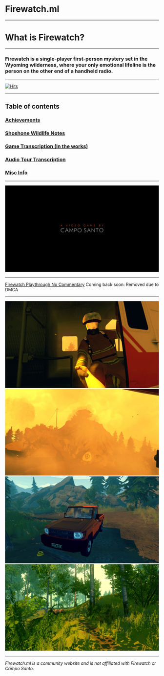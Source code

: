 # Firewatch.ml

---
 
# What is Firewatch?

---
 
### Firewatch is a single-player first-person mystery set in the Wyoming wilderness, where your only emotional lifeline is the person on the other end of a handheld radio.

---
 
[![Hits](https://hits.seeyoufarm.com/api/count/incr/badge.svg?url=https%3A%2F%2Fgithub.com%2FSophiaAtkinson%2FFirewatch-Guide&count_bg=%23FF6B00&title_bg=%23000000&icon=mediafire.svg&icon_color=%23E7E7E7&title=Page+Views+&edge_flat=false)](/)

---

 
## Table of contents

### [Achievements](/achievements/)

### [Shoshone Wildlife Notes](/shoshonewildlifenotes/)

### [Game Transcription (In the works)](/transcription/)

### [Audio Tour Transcription](https://drive.google.com/file/d/1NmEo4mVb5l_jdKt4KgtVN135Hw18mStz/view?usp=sharing)

### [Misc Info](/info/)


---

![Firewatch Intro Image](/cdn/20200701135654_1.jpg)

---
 
[Firewatch Playthrough No Commentary]() Coming back soon: Removed due to DMCA

---


![Firewatch Photo](/cdn/20200701135637_1.jpg)
![Firewatch Photo](/cdn/20200701135646_1.jpg)
![Firewatch Photo](/cdn/20201109190843_1.jpg)
![Firewatch Photo](/cdn/20201109191235_1.jpg)


---

*Firewatch.ml is a community website and is not affiliated with Firewatch or Campo Santo.*
